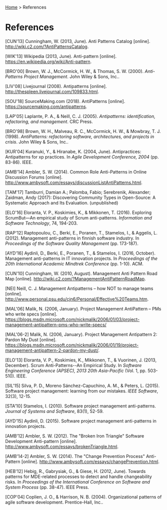 [Home](README.md) > References
# References

[CUN'13] Cunningham, W. (2013, June). Anti Patterns Catalog [online]. http://wiki.c2.com/?AntiPatternsCatalog.

[WIK'13] Wikipedia (2013, June). Anti-pattern [online]. https://en.wikipedia.org/wiki/Anti-pattern.

[BRO'00] Brown, W. J., McCormick, H. W., & Thomas, S. W. (2000). *Anti-Patterns Project Management*. John Wiley & Sons, Inc..

[LIV'08] Livejournal (2008). Antipatterns [online]. http://thespleen.livejournal.com/109833.html.

[SOU'18] SourceMaking.com (2018). AntiPatterns [online]. https://sourcemaking.com/antipatterns.

[LAP'05] Laplante, P. A., & Neill, C. J. (2005). *Antipatterns: identification, refactoring, and management*. CRC Press.

[BRO'98] Brown, W. H., Malveau, R. C., McCormick, H. W., & Mowbray, T. J. (1998). *AntiPatterns: refactoring software, architectures, and projects in crisis*. John Wiley & Sons, Inc..

[KUR'04] Kuranuki, Y., & Hiranabe, K. (2004, June). Antipractices: Antipatterns for xp practices. In *Agile Development Conference, 2004* (pp. 83-86). IEEE.

[AMB'14] Ambler, S. W. (2014). Common Role Anti-Patterns in Online Discussion Forums [online]. http://www.ambysoft.com/essays/discussionListAntiPatterns.html.

[TAM'17] Tamburri, Damian A.; Palomba, Fabio; Serebrenik, Alexander; Zaidman, Andy (2017): Discovering Community Types in Open-Source: A Systematic Approach and Its Evaluation. (unpublished)

[ELO'16] Eloranta, V. P., Koskimies, K., & Mikkonen, T. (2016). Exploring ScrumBut—An empirical study of Scrum anti-patterns. *Information and Software Technology*, 74, 194-203.

[RAP'12] Raptopoulou, C., Berki, E., Poranen, T., Stamelos, I., & Aggelis, L. (2012). Management anti-patterns in finnish software industry. In *Proceedings of the Software Quality Management* (pp. 173-187).

[AYD'16] Aydinli, D., Berki, E., Poranen, T., & Stamelos, I. (2016, October). Management anti-patterns in IT innovation projects. In *Proceedings of the 20th International Academic Mindtrek Conference* (pp. 1-10). ACM. 

[CUN'10] Cunningham, W. (2010, August). Management Anti Pattern Road Map [online]. http://wiki.c2.com/?ManagementAntiPatternRoadMap.

[NEI] Neill, C. J. Management Antipatterns – how NOT to manage teams [online]. http://www.personal.psu.edu/cjn6/Personal/Effective%20Teams.htm.

[MAL'06] Malik, N. (2006, January). Project Management AntiPattern – PMs who write specs [online]. https://blogs.msdn.microsoft.com/nickmalik/2006/01/03/project-management-antipattern-pms-who-write-specs/

[MAL'06-2] Malik, N. (2006, January). Project Management Antipattern 2: Pardon My Dust [online]. https://blogs.msdn.microsoft.com/nickmalik/2006/01/19/project-management-antipattern-2-pardon-my-dust/.

[ELO'13] Eloranta, V. P., Koskimies, K., Mikkonen, T., & Vuorinen, J. (2013, December). Scrum Anti-Patterns--An Empirical Study. In *Software Engineering Conference (APSEC), 2013 20th Asia-Pacific* (Vol. 1, pp. 503-510). IEEE.

[SIL'15] Silva, P. D., Moreno Sánchez-Capuchino, A. M., & Peters, L. (2015). Software project management: learning from our mistakes. *IEEE Software*, 32(3), 12-15.

[STA'10] Stamelos, I. (2010). Software project management anti-patterns. *Journal of Systems and Software*, 83(1), 52-59.

[AYD'15] Aydinli, D. (2015). Software project management anti-patterns in innovation projects.

[AMB'12] Ambler, S. W. (2012). The "Broken Iron Triangle" Software Development Anti-pattern [online]. http://www.ambysoft.com/essays/brokenTriangle.html.

[AMB'14-2] Ambler, S. W. (2014). The "Change Prevention Process" Anti-Pattern [online]. http://www.ambysoft.com/essays/changePrevention.html.

[HEB'12] Hebig, R., Gabrysiak, G., & Giese, H. (2012, June). Towards patterns for MDE-related processes to detect and handle changeability risks. In *Proceedings of the International Conference on Software and System Process* (pp. 38-47). IEEE Press.

[COP'04] Coplien, J. O., & Harrison, N. B. (2004). Organizational patterns of agile software development. Prentice-Hall, Inc..
